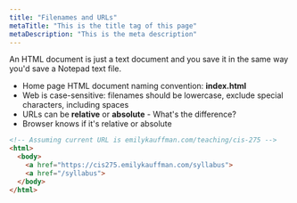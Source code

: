 ```yaml
---
title: "Filenames and URLs"
metaTitle: "This is the title tag of this page"
metaDescription: "This is the meta description"
---
```


An HTML document is just a text document and you save it in the same way you'd save a Notepad text file.

- Home page HTML document naming convention: **index.html**
- Web is case-sensitive: filenames should be lowercase, exclude special characters, including spaces
- URLs can be **relative** or **absolute** - What's the difference?
- Browser knows if it's relative or absolute

<!-- so if I type an absolute URL into the address bar, it should go to the exact resource. if I type a relative, it won't. but if I type it relative to anothr site, it will -->


```html
<!-- Assuming current URL is emilykauffman.com/teaching/cis-275 -->
<html>
  <body>
    <a href="https://cis275.emilykauffman.com/syllabus">
    <a href="/syllabus">
  </body>
</html>
```
